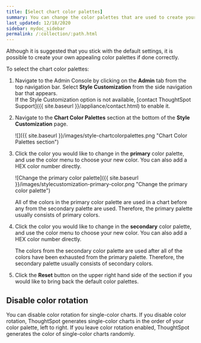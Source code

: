 ```yaml
---
title: [Select chart color palettes]
summary: You can change the color palettes that are used to create your charts.
last_updated: 12/18/2020
sidebar: mydoc_sidebar
permalink: /:collection/:path.html
---
```

Although it is suggested that you stick with the default settings, it is possible to create your own appealing color palettes if done correctly.

To select the chart color palettes:
1. Navigate to the Admin Console by clicking on the **Admin** tab from the top navigation bar. Select **Style Customization** from the side navigation bar that appears.<br>
If the Style Customization option is not available, [contact ThoughtSpot Support]({{ site.baseurl }}/appliance/contact.html) to enable it.

1. Navigate to the **Chart Color Palettes** section at the bottom of the **Style Customization** page.

     ![]({{ site.baseurl }}/images/style-chartcolorpalettes.png "Chart Color Palettes section")

2. Click the color you would like to change in the **primary** color palette, and use the color menu to choose your new color. You can also add a HEX color number directly.

     ![Change the primary color palette]({{ site.baseurl }}/images/stylecustomization-primary-color.png "Change the primary color palette")

    All of the colors in the primary color palette are used in a chart before any from the secondary palette are used. Therefore, the primary palette usually consists of primary colors.

3. Click the color you would like to change in the **secondary** color palette, and use the color menu to choose your new color. You can also add a HEX color number directly.

    The colors from the secondary color palette are used after all of the colors have been exhausted from the primary palette. Therefore, the secondary palette usually consists of secondary colors.

4. Click the **Reset** button on the upper right hand side of the section if you would like to bring back the default color palettes.

## Disable color rotation
You can disable color rotation for single-color charts. If you disable color rotation, ThoughtSpot generates single-color charts in the order of your color palette, left to right. If you leave color rotation enabled, ThoughtSpot generates the color of single-color charts randomly.
